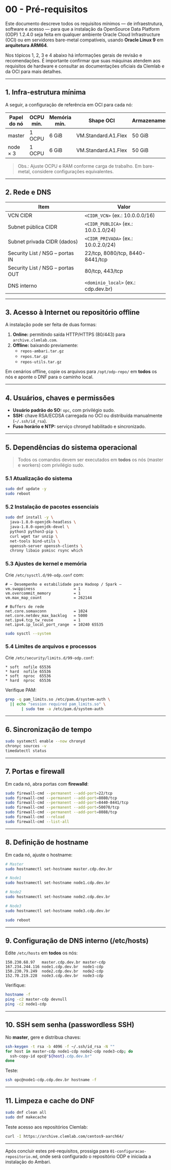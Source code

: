 # 00 -  Pré-requisitos

Este documento descreve todos os requisitos mínimos — de infraestrutura, software e acesso — para que a instalação da OpenSource Data Platform (ODP) 1.2.4.0 seja feita em qualquer ambiente Oracle Cloud Infrastructure (OCI) ou em servidores bare-metal compatíveis, usando **Oracle Linux 9** em **arquitetura ARM64**.

Nos tópicos 1, 2, 3 e 4 abaixo há informações gerais de revisão e recomendações. É importante confirmar que suas máquinas atendem aos requisitos de hardware e consultar as documentações oficiais da Clemlab e da OCI para mais detalhes.

***

## 1. Infra-estrutura mínima

A seguir, a configuração de referência em OCI para cada nó:

| Papel do nó | OCPU mín. | Memória mín. | Shape OCI               | Armazenamento |
|-------------|-----------|--------------|-------------------------|---------------|
| master      | 1 OCPU    | 6 GiB        | VM.Standard.A1.Flex     | 50 GiB        |
| node × 3    | 1 OCPU    | 6 GiB        | VM.Standard.A1.Flex     | 50 GiB        |

> Obs.: Ajuste OCPU e RAM conforme carga de trabalho. Em bare-metal, considere configurações equivalentes.

***

## 2. Rede e DNS

| Item                              | Valor                               |
|-----------------------------------|-------------------------------------|
| VCN CIDR                          | `<CIDR_VCN>` (ex.: 10.0.0.0/16)     |
| Subnet pública CIDR               | `<CIDR_PUBLICA>` (ex.: 10.0.1.0/24) |
| Subnet privada CIDR (dados)       | `<CIDR_PRIVADA>` (ex.: 10.0.2.0/24) |
| Security List / NSG – portas IN   | 22/tcp, 8080/tcp, 8440-8441/tcp     |
| Security List / NSG – portas OUT  | 80/tcp, 443/tcp                     |
| DNS interno                       | `<dominio_local>` (ex.: cdp.dev.br) |

***

## 3. Acesso à Internet ou repositório offline

A instalação pode ser feita de duas formas:

1. **Online:** permitindo saída HTTP/HTTPS (80/443) para `archive.clemlab.com`.
2. **Offline:** baixando previamente:
   - `repos-ambari.tar.gz`
   - `repos.tar.gz`
   - `repos-utils.tar.gz`

Em cenários offline, copie os arquivos para `/opt/odp-repo/` em **todos** os nós e aponte o DNF para o caminho local.

***

## 4. Usuários, chaves e permissões

- **Usuário padrão do SO:** `opc`, com privilégio sudo.
- **SSH:** chave RSA/ECDSA carregada no OCI ou distribuída manualmente (`~/.ssh/id_rsa`).
- **Fuso horário e NTP:** serviço chronyd habilitado e sincronizado.

***

## 5. Dependências do sistema operacional

> Todos os comandos devem ser executados em **todos** os nós (master e workers) com privilégio sudo.

### 5.1 Atualização do sistema

```bash
sudo dnf update -y
sudo reboot
```

### 5.2 Instalação de pacotes essenciais

```bash
sudo dnf install -y \
  java-1.8.0-openjdk-headless \
  java-1.8.0-openjdk-devel \
  python3 python3-pip \
  curl wget tar unzip \
  net-tools bind-utils \
  openssh-server openssh-clients \
  chrony libaio psmisc rsync which
```

### 5.3 Ajustes de kernel e memória

Crie `/etc/sysctl.d/99-odp.conf` com:

```text
# — Desempenho e estabilidade para Hadoop / Spark —
vm.swappiness                 = 1
vm.overcommit_memory          = 1
vm.max_map_count              = 262144

# Buffers de rede
net.core.somaxconn            = 1024
net.core.netdev_max_backlog   = 5000
net.ipv4.tcp_tw_reuse         = 1
net.ipv4.ip_local_port_range  = 10240 65535
```

```bash
sudo sysctl --system
```

### 5.4 Limites de arquivos e processos

Crie `/etc/security/limits.d/99-odp.conf`:

```text
* soft  nofile 65536
* hard  nofile 65536
* soft  nproc  65536
* hard  nproc  65536
```

Verifique PAM:

```bash
grep -q pam_limits.so /etc/pam.d/system-auth \
  || echo "session required pam_limits.so" \
       | sudo tee -a /etc/pam.d/system-auth
```

***

## 6. Sincronização de tempo

```bash
sudo systemctl enable --now chronyd
chronyc sources -v
timedatectl status
```

***

## 7. Portas e firewall

Em cada nó, abra portas com **firewalld**:

```bash
sudo firewall-cmd --permanent --add-port=22/tcp
sudo firewall-cmd --permanent --add-port=8080/tcp
sudo firewall-cmd --permanent --add-port=8440-8441/tcp
sudo firewall-cmd --permanent --add-port=50070/tcp
sudo firewall-cmd --permanent --add-port=8088/tcp
sudo firewall-cmd --reload
sudo firewall-cmd --list-all
```

***

## 8. Definição de hostname

Em cada nó, ajuste o hostname:

```bash
# Master
sudo hostnamectl set-hostname master.cdp.dev.br

# Node1
sudo hostnamectl set-hostname node1.cdp.dev.br

# Node2
sudo hostnamectl set-hostname node2.cdp.dev.br

# Node3
sudo hostnamectl set-hostname node3.cdp.dev.br

sudo reboot
```

***

## 9. Configuração de DNS interno (/etc/hosts)

Edite `/etc/hosts` em **todos** os nós:

```text
150.230.68.97   master.cdp.dev.br master-cdp
167.234.244.116 node1.cdp.dev.br  node1-cdp
150.230.79.249  node2.cdp.dev.br  node2-cdp
152.70.219.228  node3.cdp.dev.br  node3-cdp
```

Verifique:

```bash
hostname -f
ping -c2 master-cdp devnull
ping -c2 node1-cdp
```

***

## 10. SSH sem senha (passwordless SSH)

No **master**, gere e distribua chaves:

```bash
ssh-keygen -t rsa -b 4096 -f ~/.ssh/id_rsa -N ""
for host in master-cdp node1-cdp node2-cdp node3-cdp; do
  ssh-copy-id opc@"${host}.cdp.dev.br"
done
```

Teste:

```bash
ssh opc@node1-cdp.cdp.dev.br hostname -f
```

***

## 11. Limpeza e cache do DNF

```bash
sudo dnf clean all
sudo dnf makecache
```

Teste acesso aos repositórios Clemlab:

```bash
curl -I https://archive.clemlab.com/centos9-aarch64/
```

***

Após concluir estes pré-requisitos, prossiga para `01-configuracao-repositorio.md`, onde será configurado o repositório ODP e iniciada a instalação do Ambari.